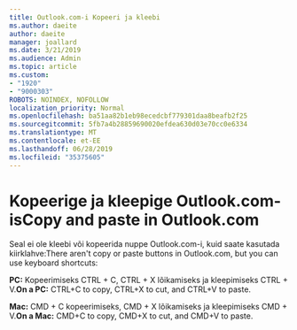 ```yaml
---
title: Outlook.com-i Kopeeri ja kleebi
ms.author: daeite
author: daeite
manager: joallard
ms.date: 3/21/2019
ms.audience: Admin
ms.topic: article
ms.custom:
- "1920"
- "9000303"
ROBOTS: NOINDEX, NOFOLLOW
localization_priority: Normal
ms.openlocfilehash: ba51aa82b1eb98ecedcbf779301daa8beafb2f25
ms.sourcegitcommit: 5fb7a4b28859690020efdea630d03e70cc0e6334
ms.translationtype: MT
ms.contentlocale: et-EE
ms.lasthandoff: 06/28/2019
ms.locfileid: "35375605"
---
```

# <a name="copy-and-paste-in-outlookcom"></a><span data-ttu-id="c4b5c-102">Kopeerige ja kleepige Outlook.com-is</span><span class="sxs-lookup"><span data-stu-id="c4b5c-102">Copy and paste in Outlook.com</span></span>

<span data-ttu-id="c4b5c-103">Seal ei ole kleebi või kopeerida nuppe Outlook.com-i, kuid saate kasutada kiirklahve:</span><span class="sxs-lookup"><span data-stu-id="c4b5c-103">There aren't copy or paste buttons in Outlook.com, but you can use keyboard shortcuts:</span></span>

<span data-ttu-id="c4b5c-104">**PC:** Kopeerimiseks CTRL + C, CTRL + X lõikamiseks ja kleepimiseks CTRL + V.</span><span class="sxs-lookup"><span data-stu-id="c4b5c-104">**On a PC:** CTRL+C to copy, CTRL+X to cut, and CTRL+V to paste.</span></span>

<span data-ttu-id="c4b5c-105">**Mac:** CMD + C kopeerimiseks, CMD + X lõikamiseks ja kleepimiseks CMD + V.</span><span class="sxs-lookup"><span data-stu-id="c4b5c-105">**On a Mac:** CMD+C to copy, CMD+X to cut, and CMD+V to paste.</span></span>